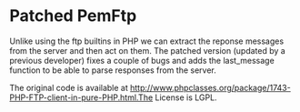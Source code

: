 Patched PemFtp
==============
Unlike using the ftp builtins in PHP we can extract the reponse messages from the server and then act on them. The patched version (updated by a previous developer) fixes a couple of bugs and adds the last_message function to be able to parse responses from the server.

The original code is available at http://www.phpclasses.org/package/1743-PHP-FTP-client-in-pure-PHP.html.The License is LGPL.
